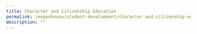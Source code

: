 ```yaml
---
title: Character and Citizenship Education
permalink: /eopenhouse/student-development/character-and-citizenship-education/
description: ""
---
```

